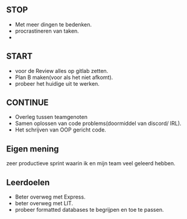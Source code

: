 ## STOP

-   Met meer dingen te bedenken.
-   procrastineren van taken.
-

## START

-   voor de Review alles op gitlab zetten.
-   Plan B maken(voor als het niet afkomt).
-   probeer het huidige uit te werken.

## CONTINUE

-   Overleg tussen teamgenoten
-   Samen oplossen van code problems(doormiddel van discord/ IRL).
-   Het schrijven van OOP gericht code.

## Eigen mening

zeer productieve sprint waarin ik en mijn team veel geleerd hebben.

## Leerdoelen

-   Beter overweg met Express.
-   beter overweg met LIT.
-   probeer formatted databases te begrijpen en toe te passen.
